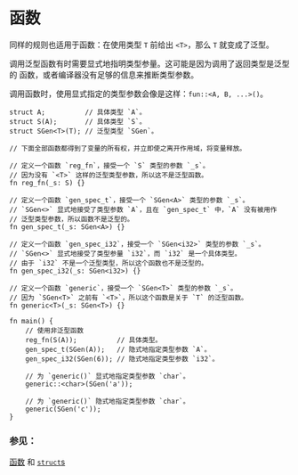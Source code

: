 # 函数

同样的规则也适用于函数：在使用类型 `T` 前给出 `<T>`，那么 `T` 就变成了泛型。

调用泛型函数有时需要显式地指明类型参量。这可能是因为调用了返回类型是泛型的
函数，或者编译器没有足够的信息来推断类型参数。

调用函数时，使用显式指定的类型参数会像是这样：`fun::<A, B, ...>()`。

```rust,editable
struct A;          // 具体类型 `A`。
struct S(A);       // 具体类型 `S`。
struct SGen<T>(T); // 泛型类型 `SGen`。

// 下面全部函数都得到了变量的所有权，并立即使之离开作用域，将变量释放。

// 定义一个函数 `reg_fn`，接受一个 `S` 类型的参数 `_s`。
// 因为没有 `<T>` 这样的泛型类型参数，所以这不是泛型函数。
fn reg_fn(_s: S) {}

// 定义一个函数 `gen_spec_t`，接受一个 `SGen<A>` 类型的参数 `_s`。
// `SGen<>` 显式地接受了类型参数 `A`，且在 `gen_spec_t` 中，`A` 没有被用作
// 泛型类型参数，所以函数不是泛型的。
fn gen_spec_t(_s: SGen<A>) {}

// 定义一个函数 `gen_spec_i32`，接受一个 `SGen<i32>` 类型的参数 `_s`。
// `SGen<>` 显式地接受了类型参量 `i32`，而 `i32` 是一个具体类型。
// 由于 `i32` 不是一个泛型类型，所以这个函数也不是泛型的。
fn gen_spec_i32(_s: SGen<i32>) {}

// 定义一个函数 `generic`，接受一个 `SGen<T>` 类型的参数 `_s`。
// 因为 `SGen<T>` 之前有 `<T>`，所以这个函数是关于 `T` 的泛型函数。
fn generic<T>(_s: SGen<T>) {}

fn main() {
    // 使用非泛型函数
    reg_fn(S(A));          // 具体类型。
    gen_spec_t(SGen(A));   // 隐式地指定类型参数 `A`。
    gen_spec_i32(SGen(6)); // 隐式地指定类型参数 `i32`。

    // 为 `generic()` 显式地指定类型参数 `char`。
    generic::<char>(SGen('a'));

    // 为 `generic()` 隐式地指定类型参数 `char`。
    generic(SGen('c'));
}
```

### 参见：

[函数][fn] 和 [`struct`s][structs]

[fn]: ./fn.html
[structs]: ./custom_types/structs.html

